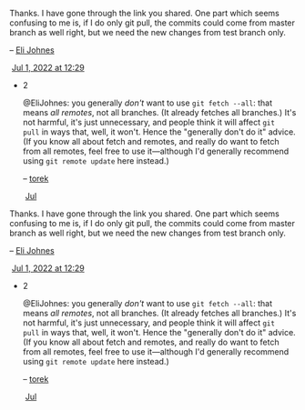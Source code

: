 Thanks. I have gone through the link you shared. One part which seems confusing to me is, if I do only git pull, the commits could come from master branch as well right, but we need the new changes from test branch only. 

– [Eli Johnes](https://stackoverflow.com/users/5062281/eli-johnes "341 reputation")

 [Jul 1, 2022 at 12:29](https://stackoverflow.com/questions/72828833/git-pull-command#comment128636965_72829019) 

- 2
    
    @EliJohnes: you generally _don't_ want to use `git fetch --all`: that means _all remotes_, not all branches. (It already fetches all branches.) It's not harmful, it's just unnecessary, and people think it will affect `git pull` in ways that, well, it won't. Hence the "generally don't do it" advice. (If you know all about fetch and remotes, and really do want to fetch from all remotes, feel free to use it—although I'd generally recommend using `git remote update` here instead.) 
    
    – [torek](https://stackoverflow.com/users/1256452/torek "470,739 reputation")
    
     [Jul](https://stackoverflow.com/questions/72828833/git-pull-command#comment128641269_72829019)

Thanks. I have gone through the link you shared. One part which seems confusing to me is, if I do only git pull, the commits could come from master branch as well right, but we need the new changes from test branch only. 

– [Eli Johnes](https://stackoverflow.com/users/5062281/eli-johnes "341 reputation")

 [Jul 1, 2022 at 12:29](https://stackoverflow.com/questions/72828833/git-pull-command#comment128636965_72829019) 

- 2
    
    @EliJohnes: you generally _don't_ want to use `git fetch --all`: that means _all remotes_, not all branches. (It already fetches all branches.) It's not harmful, it's just unnecessary, and people think it will affect `git pull` in ways that, well, it won't. Hence the "generally don't do it" advice. (If you know all about fetch and remotes, and really do want to fetch from all remotes, feel free to use it—although I'd generally recommend using `git remote update` here instead.) 
    
    – [torek](https://stackoverflow.com/users/1256452/torek "470,739 reputation")
    
     [Jul](https://stackoverflow.com/questions/72828833/git-pull-command#comment128641269_72829019)